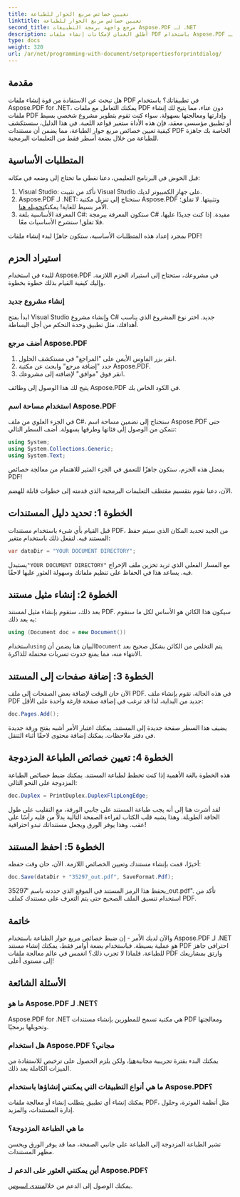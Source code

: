 ```yaml
---
title: تعيين خصائص مربع الحوار للطباعة
linktitle: تعيين خصائص مربع الحوار للطباعة
second_title: مرجع واجهة برمجة التطبيقات Aspose.PDF لـ .NET
description: أطلق العنان لإمكانات إنشاء ملفات PDF باستخدام Aspose.PDF لـ .NET. يساعدك هذا الدليل على إعداد خصائص الطباعة بسهولة.
type: docs
weight: 320
url: /ar/net/programming-with-document/setpropertiesforprintdialog/
---
```

## مقدمة

هل تبحث عن الاستفادة من قوة إنشاء ملفات PDF في تطبيقاتك؟ باستخدام Aspose.PDF for .NET، يمكنك التعامل مع ملفات PDF دون عناء، مما يتيح لك إنشاء ملفات PDF وإدارتها ومعالجتها بسهولة. سواء كنت تقوم بتطوير مشروع شخصي بسيط أو تطبيق مؤسسي معقد، فإن هذه الأداة ستغير قواعد اللعبة. في هذا الدليل، سنستكشف كيفية تعيين خصائص مربع حوار الطباعة، مما يضمن أن مستندات PDF الخاصة بك جاهزة للطباعة من خلال بضعة أسطر فقط من التعليمات البرمجية.

## المتطلبات الأساسية

قبل الخوض في البرنامج التعليمي، دعنا نغطي ما تحتاج إلى وضعه في مكانه:

1. Visual Studio: تأكد من تثبيت Visual Studio على جهاز الكمبيوتر لديك.
2.  Aspose.PDF لـ .NET: ستحتاج إلى تنزيل مكتبة Aspose.PDF وتثبيتها. لا تقلق؛ الأمر بسيط للغاية! يمكنك[تحميله هنا](https://releases.aspose.com/pdf/net/).
3. المعرفة الأساسية بلغة C#: ستكون المعرفة ببرمجة C# مفيدة. إذا كنت جديدًا عليها، فلا تقلق! سنشرح الأساسيات معًا. 

بمجرد إعداد هذه المتطلبات الأساسية، ستكون جاهزًا لبدء إنشاء ملفات PDF!

## استيراد الحزم

للبدء في استخدام Aspose.PDF في مشروعك، ستحتاج إلى استيراد الحزم اللازمة. وإليك كيفية القيام بذلك خطوة بخطوة.

### إنشاء مشروع جديد

ابدأ بفتح Visual Studio وإنشاء مشروع C# جديد. اختر نوع المشروع الذي يناسب أهدافك، مثل تطبيق وحدة التحكم من أجل البساطة.

### أضف مرجع Aspose.PDF

1. انقر بزر الماوس الأيمن على "المراجع" في مستكشف الحلول.
2. حدد "إضافة مرجع" وابحث عن مكتبة Aspose.PDF.
3. انقر فوق "موافق" لإضافته إلى مشروعك.

يتيح لك هذا الوصول إلى وظائف Aspose.PDF في الكود الخاص بك.

### استخدام مساحة اسم Aspose.PDF

في الجزء العلوي من ملف C#، ستحتاج إلى تضمين مساحة اسم Aspose.PDF حتى تتمكن من الوصول إلى فئاتها وطرقها بسهولة. أضف السطر التالي:

```csharp
using System;
using System.Collections.Generic;
using System.Text;
```

بفضل هذه الحزم، ستكون جاهزًا للتعمق في الجزء المثير للاهتمام من معالجة خصائص PDF!

الآن، دعنا نقوم بتقسيم مقتطف التعليمات البرمجية الذي قدمته إلى خطوات قابلة للهضم.

## الخطوة 1: تحديد دليل المستندات

قبل القيام بأي شيء باستخدام مستندات PDF، من الجيد تحديد المكان الذي سيتم حفظ المستند فيه. لنفعل ذلك باستخدام متغير:

```csharp
var dataDir = "YOUR DOCUMENT DIRECTORY";
```
 يستبدل`"YOUR DOCUMENT DIRECTORY"` مع المسار الفعلي الذي تريد تخزين ملف الإخراج فيه. يساعد هذا في الحفاظ على تنظيم ملفاتك وسهولة العثور عليها لاحقًا.

## الخطوة 2: إنشاء مثيل مستند

بعد ذلك، ستقوم بإنشاء مثيل لمستند PDF. سيكون هذا الكائن هو الأساس لكل ما سنقوم به بعد ذلك:

```csharp
using (Document doc = new Document())
```

 استخدام`using` البيان هنا يضمن أن`Document` يتم التخلص من الكائن بشكل صحيح بعد الانتهاء منه، مما يمنع حدوث تسربات محتملة للذاكرة.

## الخطوة 3: إضافة صفحات إلى المستند

الآن حان الوقت لإضافة بعض الصفحات إلى ملف PDF. في هذه الحالة، تقوم بإنشاء ملف PDF جديد من البداية، لذا قد ترغب في إضافة صفحة فارغة واحدة على الأقل:

```csharp
doc.Pages.Add();
```

يضيف هذا السطر صفحة جديدة إلى المستند. يمكنك اعتبار الأمر أشبه بفتح ورقة جديدة في دفتر ملاحظات. يمكنك إضافة محتوى لاحقًا أثناء التنقل.

## الخطوة 4: تعيين خصائص الطباعة المزدوجة

هذه الخطوة بالغة الأهمية إذا كنت تخطط لطباعة المستند. يمكنك ضبط خصائص الطباعة المزدوجة على النحو التالي:

```csharp
doc.Duplex = PrintDuplex.DuplexFlipLongEdge;
```

لقد أشرت هنا إلى أنه يجب طباعة المستند على جانبي الورقة، مع التقليب على طول الحافة الطويلة. وهذا يشبه قلب الكتاب لقراءة الصفحة التالية بدلاً من قلبه رأسًا على عقب. وهذا يوفر الورق ويجعل مستنداتك تبدو احترافية!

## الخطوة 5: احفظ المستند

أخيرًا، قمت بإنشاء مستندك وتعيين الخصائص اللازمة. الآن، حان وقت حفظه:

```csharp
doc.Save(dataDir + "35297_out.pdf", SaveFormat.Pdf);
```

يحفظ هذا الرمز المستند في الموقع الذي حددته باسم "35297_out.pdf". تأكد من استخدام تنسيق الملف الصحيح حتى يتم التعرف على مستندك كملف PDF.

## خاتمة

والآن لديك الأمر - إن ضبط خصائص مربع حوار الطباعة باستخدام Aspose.PDF لـ .NET هو عملية بسيطة. فباستخدام بضعة أوامر فقط، يمكنك إنشاء مستند PDF احترافي جاهز للطباعة. فلماذا لا تجرب ذلك؟ انغمس في عالم معالجة ملفات PDF وارتق بمشاريعك إلى مستوى أعلى!

## الأسئلة الشائعة

### ما هو Aspose.PDF لـ .NET؟
Aspose.PDF for .NET هي مكتبة تسمح للمطورين بإنشاء مستندات PDF ومعالجتها وتحويلها برمجيًا.

### هل استخدام Aspose.PDF مجاني؟
 يمكنك البدء بفترة تجريبية مجانية[هنا](https://releases.aspose.com/)، ولكن يلزم الحصول على ترخيص للاستفادة من الميزات الكاملة بعد ذلك.

### ما هي أنواع التطبيقات التي يمكنني إنشاؤها باستخدام Aspose.PDF؟
يمكنك إنشاء أي تطبيق يتطلب إنشاء أو معالجة ملفات PDF، مثل أنظمة الفوترة، وحلول إدارة المستندات، والمزيد.

### ما هي الطباعة المزدوجة؟
تشير الطباعة المزدوجة إلى الطباعة على جانبي الصفحة، مما قد يوفر الورق ويحسن مظهر المستندات.

### أين يمكنني العثور على الدعم لـ Aspose.PDF؟
 يمكنك الوصول إلى الدعم من خلال[منتدى اسبوس](https://forum.aspose.com/c/pdf/10).